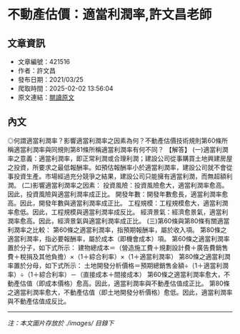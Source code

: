 # 不動產估價：適當利潤率,許文昌老師

## 文章資訊
- 文章編號：421516
- 作者：許文昌
- 發布日期：2021/03/25
- 爬取時間：2025-02-02 13:56:04
- 原文連結：[閱讀原文](https://real-estate.get.com.tw/Columns/detail.aspx?no=421516)

## 內文
◎何謂適當利潤率？影響適當利潤率之因素為何？不動產估價技術規則第60條所稱適當利潤率與同規則第81條所稱適當利潤率有何不同？
【解答】
(一)適當利潤率之意義：適當利潤率，即正常利潤或合理利潤；建設公司從事購買土地興建房屋之投資，所要求之最低報酬率。如預估報酬率小於適當利潤率，建設公司就不會從事投資生產。市場經過充分競爭之結果，建設公司只能擁有適當利潤，而無超額利潤。
(二)影響適當利潤率之因素：
投資風險：投資風險愈大，適當利潤率愈高。因此，投資風險與適當利潤率成正比。
開發年數：開發年數愈長，適當利潤率愈高。因此，開發年數與適當利潤率成正比。
工程規模：工程規模愈大，適當利潤率愈低。因此，工程規模與適當利潤率成反比。
經濟景氣：經濟愈景氣，適當利潤率愈高。因此，經濟景氣與適當利潤率成正比。
(三)第60條與第80條有關適當利潤率之比較：
第60條之適當利潤率，指預期報酬率，屬於收入項。
第80條之適當利潤率，指必要報酬率，屬於成本（即機會成本）項。
第60條之適當利潤率置於分子，如下式所示：
建物總成本＝（營造施工費＋規劃設計費＋廣告費銷售費＋稅捐及其他負擔）×（1＋綜合利率）×（1＋適當利潤率）
第80條之適當利潤率置於分母，如下式所示：
土地開發分析價格＝預期總銷售金額÷（1＋適當利潤率）÷（1＋綜合利率）－（直接成本＋間接成本）
第60條之適當利潤率愈大，不動產估值（即成本價格）愈高。因此，適當利潤率與不動產估值成正比。
第80條之適當利潤率愈大，不動產估值（即土地開發分析價格）愈低。因此，適當利潤率與不動產估值成反比。

---
*注：本文圖片存放於 ./images/ 目錄下*
